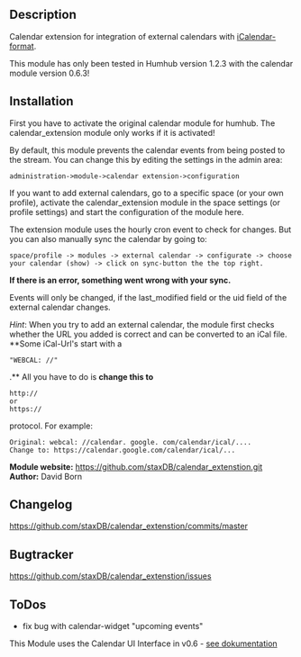 ## Description
Calendar extension for integration of external calendars with [iCalendar-format](https://en.wikipedia.org/wiki/ICalendar).

This module has only been tested in Humhub version 1.2.3 with the calendar module version 0.6.3!

## Installation
First you have to activate the original calendar module for humhub.
The calendar_extension module only works if it is activated!

By default, this module prevents the calendar events from being posted to the stream. You can change this by editing the settings in the admin area:
```
administration->module->calendar extension->configuration
```

If you want to add external calendars, go to a specific space (or your own profile), activate the calendar_extension module in the space settings (or profile settings) and start the configuration of the module here.

The extension module uses the hourly cron event to check for changes. But you can also manually sync the calendar by going to:
```
space/profile -> modules -> external calendar -> configurate -> choose your calendar (show) -> click on sync-button the the top right.
```

**If there is an error, something went wrong with your sync.**

Events will only be changed, if the last_modified field or the uid field of the external calendar changes.

*Hint*:
When you try to add an external calendar, the module first checks whether the URL you added is correct and can be converted to an iCal file.
**Some iCal-Url's start with a
```
"WEBCAL: //"
```
.**
All you have to do is **change this to**
```
http:// 
or 
https:// 
```
protocol. For example:

```
Original: webcal: //calendar. google. com/calendar/ical/....
Change to: https://calendar.google.com/calendar/ical/...
```

__Module website:__ <https://github.com/staxDB/calendar_extenstion.git>    
__Author:__ David Born    

## Changelog

<https://github.com/staxDB/calendar_extenstion/commits/master>

## Bugtracker

<https://github.com/staxDB/calendar_extenstion/issues>

## ToDos
- fix bug with calendar-widget "upcoming events"


This Module uses the Calendar UI Interface in v0.6 - [see dokumentation](https://github.com/humhub/humhub-modules-calendar/blob/master/docs/interface.md)
